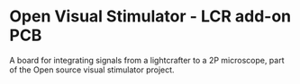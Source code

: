 # Open Visual Stimulator - LCR add-on PCB

A board for integrating signals from a lightcrafter to a 2P microscope, part of the Open source visual stimulator project.
